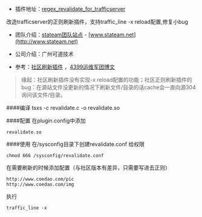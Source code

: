 * 插件地址：[regex_revalidate_for_trafficserver](https://github.com/acache/regex_revalidate_for_trafficserver)    

改造trafficserver的正则刷新插件，支持traffic_line -x reload配置,修复小bug

* 团队介绍：[stateam团队站点](http://www.stateam.net) - [www.stateam.net](http://www.stateam.net)   
* 公司介绍：广州可道技术

* 参考：[社区刷新插件](https://github.com/apache/trafficserver/tree/master/plugins/experimental/regex_revalidate) ，[4399运维军团博文](http://www.ywjt.org/index.php/archives/883)

>    缘起：社区刷新插件没有实现-x reload配置的功能；社区正则刷新插件的bug：在源站文件没更新的情况下刷新文件/目录的话cache会一直向源304询问该文件/目录。

####编译
    tsxs -c revalidate.c -o revalidate.so
    
####配置
在plugin.config中添加

    revalidate.so

####使用
在/sysconfig目录下创建revalidate.conf
给权限

    chmod 666 /sysconfig/revalidate.conf

在需要刷新的时候添加配置（与社区版本有差异，只需要写进去正则）

    http://www.coedao.com/pic
    http://www.coedao.com/img

执行

    traffic_line -x
